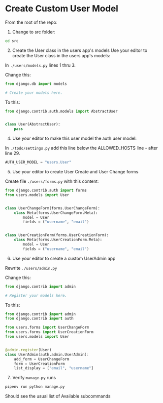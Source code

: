 # Create Custom User Model

From the root of the repo:

1. Change to src folder:
```bash
cd src
```

2. Create the User class in the users app's models
Use your editor to create the User class in the users app's models:

In `./users/models.py` lines 1 thru 3.

Change this:
```python
from django.db import models

# Create your models here.
```

To this:
```python
from django.contrib.auth.models import AbstractUser


class User(AbstractUser):
    pass
```

4. Use your editor to make this user model the auth user model:

In `./todo/settings.py` add this line below the ALLOWED_HOSTS line - after line 29.
```python
AUTH_USER_MODEL = "users.User"
```

5. Use your editor to create User Create and User Change forms

Create file `./users/forms.py` with this content:
```python
from django.contrib.auth import forms
from users.models import User


class UserChangeForm(forms.UserChangeForm):
    class Meta(forms.UserChangeForm.Meta):
        model = User
        fields = ("username", "email")


class UserCreationForm(forms.UserCreationForm):
    class Meta(forms.UserCreationForm.Meta):
        model = User
        fields = ("username", "email")
```

6. Use your editor to create a custom UserAdmin app

Rewrite `./users/admin.py`

Change this:
```python
from django.contrib import admin

# Register your models here.
```

To this:
```python
from django.contrib import admin
from django.contrib import auth

from users.forms import UserChangeForm
from users.forms import UserCreationForm
from users.models import User


@admin.register(User)
class UserAdmin(auth.admin.UserAdmin):
    add_form = UserChangeForm
    form = UserCreationForm
    list_display = ["email", "username"]
```

7. Verify `manage.py` runs
```bash
pipenv run python manage.py
```

Should see the usual list of Available subcommands

